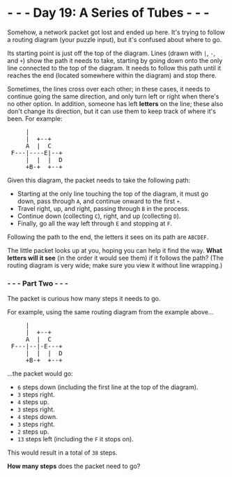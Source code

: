 # - - - Day 19: A Series of Tubes - - -

Somehow, a network packet got lost and ended up here. It's trying to follow a routing diagram (your puzzle input), but it's confused about where to go.

Its starting point is just off the top of the diagram. Lines (drawn with ``|``, ``-``, and ``+``) show the path it needs to take, starting by going down onto the only line connected to the top of the diagram. It needs to follow this path until it reaches the end (located somewhere within the diagram) and stop there.

Sometimes, the lines cross over each other; in these cases, it needs to continue going the same direction, and only turn left or right when there's no other option. In addition, someone has left **letters** on the line; these also don't change its direction, but it can use them to keep track of where it's been. For example:

<pre>
     |          
     |  +--+    
     A  |  C    
 F---|----E|--+ 
     |  |  |  D 
     +B-+  +--+ 
</pre>

Given this diagram, the packet needs to take the following path:

* Starting at the only line touching the top of the diagram, it must go down, pass through ``A``, and continue onward to the first ``+``.
* Travel right, up, and right, passing through ``B`` in the process.
* Continue down (collecting ``C``), right, and up (collecting ``D``).
* Finally, go all the way left through ``E`` and stopping at ``F``.

Following the path to the end, the letters it sees on its path are ``ABCDEF``.

The little packet looks up at you, hoping you can help it find the way. **What letters will it see** (in the order it would see them) if it follows the path? (The routing diagram is very wide; make sure you view it without line wrapping.)


### - - - Part Two - - -

The packet is curious how many steps it needs to go.

For example, using the same routing diagram from the example above...

<pre>
     |          
     |  +--+    
     A  |  C    
 F---|--|-E---+ 
     |  |  |  D 
     +B-+  +--+ 
</pre>

...the packet would go:

* ``6`` steps down (including the first line at the top of the diagram).
* ``3`` steps right.
* ``4`` steps up.
* ``3`` steps right.
* ``4`` steps down.
* ``3`` steps right.
* ``2`` steps up.
* ``13`` steps left (including the ``F`` it stops on).

This would result in a total of ``38`` steps.

**How many steps** does the packet need to go?

